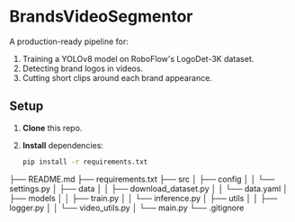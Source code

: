# BrandsVideoSegmentor

A production-ready pipeline for:
1. Training a YOLOv8 model on RoboFlow's LogoDet-3K dataset.
2. Detecting brand logos in videos.
3. Cutting short clips around each brand appearance.

## Setup

1. **Clone** this repo.
2. **Install** dependencies:

   ```bash
   pip install -r requirements.txt


├── README.md
├── requirements.txt
├── src
│   ├── config
│   │   └── settings.py
│   ├── data
│   │   ├── download_dataset.py
│   │   └── data.yaml
│   ├── models
│   │   ├── train.py
│   │   └── inference.py
│   ├── utils
│   │   ├── logger.py
│   │   └── video_utils.py
│   └── main.py
└── .gitignore
